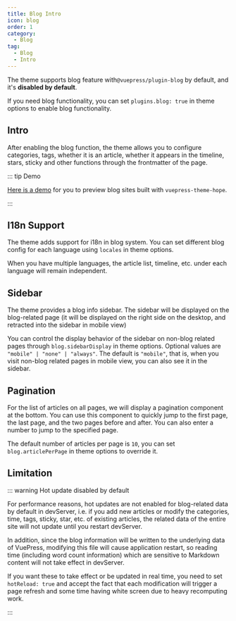 ```yaml
---
title: Blog Intro
icon: blog
order: 1
category:
  - Blog
tag:
  - Blog
  - Intro
---
```


The theme supports blog feature with`@vuepress/plugin-blog` by default, and it's **disabled by default**.

If you need blog functionality, you can set `plugins.blog: true` in theme options to enable blog functionality.

<!-- more -->

## Intro

After enabling the blog function, the theme allows you to configure categories, tags, whether it is an article, whether it appears in the timeline, stars, sticky and other functions through the frontmatter of the page.

::: tip Demo

[Here is a demo](https://mister-hope.com/en/) for you to preview blog sites built with `vuepress-theme-hope`.

:::

## I18n Support

The theme adds support for i18n in blog system. You can set different blog config for each language using `locales` in theme options.

When you have multiple languages, the article list, timeline, etc. under each language will remain independent.

## Sidebar

The theme provides a blog info sidebar. The sidebar will be displayed on the blog-related page (it will be displayed on the right side on the desktop, and retracted into the sidebar in mobile view)

You can control the display behavior of the sidebar on non-blog related pages through `blog.sidebarDisplay` in theme options. Optional values are `"mobile" | "none" | "always"`. The default is `"mobile"`, that is, when you visit non-blog related pages in mobile view, you can also see it in the sidebar.

## Pagination

For the list of articles on all pages, we will display a pagination component at the bottom. You can use this component to quickly jump to the first page, the last page, and the two pages before and after. You can also enter a number to jump to the specified page.

The default number of articles per page is `10`, you can set `blog.articlePerPage` in theme options to override it.

## Limitation

::: warning Hot update disabled by default

For performance reasons, hot updates are not enabled for blog-related data by default in devServer, i.e. if you add new articles or modify the categories, time, tags, sticky, star, etc. of existing articles, the related data of the entire site will not update until you restart devServer.

In addition, since the blog information will be written to the underlying data of VuePress, modifying this file will cause application restart, so reading time (including word count information) which are sensitive to Markdown content will not take effect in devServer.

If you want these to take effect or be updated in real time, you need to set `hotReload: true` and accept the fact that each modification will trigger a page refresh and some time having white screen due to heavy recomputing work.

:::
